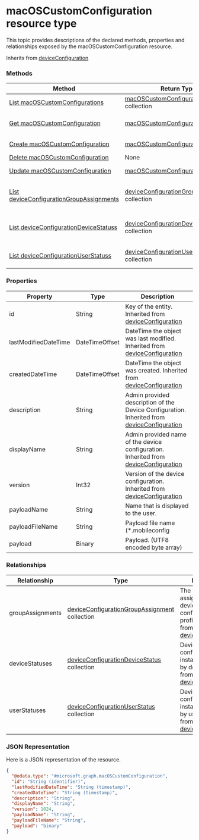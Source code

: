 ﻿# macOSCustomConfiguration resource type

This topic provides descriptions of the declared methods, properties and relationships exposed by the macOSCustomConfiguration resource.

Inherits from [deviceConfiguration](../resources/intune_deviceconfig_deviceConfiguration.md)

### Methods
|Method|Return Type|Description|
|---|---|---|
|[List macOSCustomConfigurations](../api/intune_deviceconfig_macOSCustomConfiguration_list.md)|[macOSCustomConfiguration](../resources/intune_deviceconfig_macOSCustomConfiguration.md) collection|List properties and relationships of the [macOSCustomConfiguration](../resources/intune_deviceconfig_macOSCustomConfiguration.md) objects.|
|[Get macOSCustomConfiguration](../api/intune_deviceconfig_macOSCustomConfiguration_get.md)|[macOSCustomConfiguration](../resources/intune_deviceconfig_macOSCustomConfiguration.md)|Read properties and relationships of the [macOSCustomConfiguration](../resources/intune_deviceconfig_macOSCustomConfiguration.md) object.|
|[Create macOSCustomConfiguration](../api/intune_deviceconfig_macOSCustomConfiguration_create.md)|[macOSCustomConfiguration](../resources/intune_deviceconfig_macOSCustomConfiguration.md)|Create a new [macOSCustomConfiguration](../resources/intune_deviceconfig_macOSCustomConfiguration.md) object.|
|[Delete macOSCustomConfiguration](../api/intune_deviceconfig_macOSCustomConfiguration_delete.md)|None|Deletes a [macOSCustomConfiguration](../resources/intune_deviceconfig_macOSCustomConfiguration.md).|
|[Update macOSCustomConfiguration](../api/intune_deviceconfig_macOSCustomConfiguration_update.md)|[macOSCustomConfiguration](../resources/intune_deviceconfig_macOSCustomConfiguration.md)|Update the properties of a [macOSCustomConfiguration](../resources/intune_deviceconfig_macOSCustomConfiguration.md) object.|
|[List deviceConfigurationGroupAssignments](../api/intune_deviceconfig_macOSCustomConfiguration_list_deviceConfigurationGroupAssignment.md)|[deviceConfigurationGroupAssignment](../resources/intune_deviceconfig_deviceConfigurationGroupAssignment.md) collection|Get the deviceConfigurationGroupAssignments from the groupAssignments navigation property.|
|[List deviceConfigurationDeviceStatuss](../api/intune_deviceconfig_macOSCustomConfiguration_list_deviceConfigurationDeviceStatus.md)|[deviceConfigurationDeviceStatus](../resources/intune_deviceconfig_deviceConfigurationDeviceStatus.md) collection|Get the deviceConfigurationDeviceStatuss from the deviceStatuses navigation property.|
|[List deviceConfigurationUserStatuss](../api/intune_deviceconfig_macOSCustomConfiguration_list_deviceConfigurationUserStatus.md)|[deviceConfigurationUserStatus](../resources/intune_deviceconfig_deviceConfigurationUserStatus.md) collection|Get the deviceConfigurationUserStatuss from the userStatuses navigation property.|

### Properties
|Property|Type|Description|
|---|---|---|
|id|String|Key of the entity. Inherited from [deviceConfiguration](../resources/intune_deviceconfig_deviceConfiguration.md)|
|lastModifiedDateTime|DateTimeOffset|DateTime the object was last modified. Inherited from [deviceConfiguration](../resources/intune_deviceconfig_deviceConfiguration.md)|
|createdDateTime|DateTimeOffset|DateTime the object was created. Inherited from [deviceConfiguration](../resources/intune_deviceconfig_deviceConfiguration.md)|
|description|String|Admin provided description of the Device Configuration. Inherited from [deviceConfiguration](../resources/intune_deviceconfig_deviceConfiguration.md)|
|displayName|String|Admin provided name of the device configuration. Inherited from [deviceConfiguration](../resources/intune_deviceconfig_deviceConfiguration.md)|
|version|Int32|Version of the device configuration. Inherited from [deviceConfiguration](../resources/intune_deviceconfig_deviceConfiguration.md)|
|payloadName|String|Name that is displayed to the user.|
|payloadFileName|String|Payload file name (*.mobileconfig | *.xml).|
|payload|Binary|Payload. (UTF8 encoded byte array)|

### Relationships
|Relationship|Type|Description|
|---|---|---|
|groupAssignments|[deviceConfigurationGroupAssignment](../resources/intune_deviceconfig_deviceConfigurationGroupAssignment.md) collection|The list of group assignments for the device configuration profile. Inherited from [deviceConfiguration](../resources/intune_deviceconfig_deviceConfiguration.md)|
|deviceStatuses|[deviceConfigurationDeviceStatus](../resources/intune_deviceconfig_deviceConfigurationDeviceStatus.md) collection|Device configuration installation stauts by device. Inherited from [deviceConfiguration](../resources/intune_deviceconfig_deviceConfiguration.md)|
|userStatuses|[deviceConfigurationUserStatus](../resources/intune_deviceconfig_deviceConfigurationUserStatus.md) collection|Device configuration installation stauts by user. Inherited from [deviceConfiguration](../resources/intune_deviceconfig_deviceConfiguration.md)|

### JSON Representation
Here is a JSON representation of the resource.
<!-- {
  "blockType": "resource",
  "keyProperty": "id",
  "@odata.type": "microsoft.graph.macOSCustomConfiguration"
}
-->
```json
{
  "@odata.type": "#microsoft.graph.macOSCustomConfiguration",
  "id": "String (identifier)",
  "lastModifiedDateTime": "String (timestamp)",
  "createdDateTime": "String (timestamp)",
  "description": "String",
  "displayName": "String",
  "version": 1024,
  "payloadName": "String",
  "payloadFileName": "String",
  "payload": "binary"
}
```


